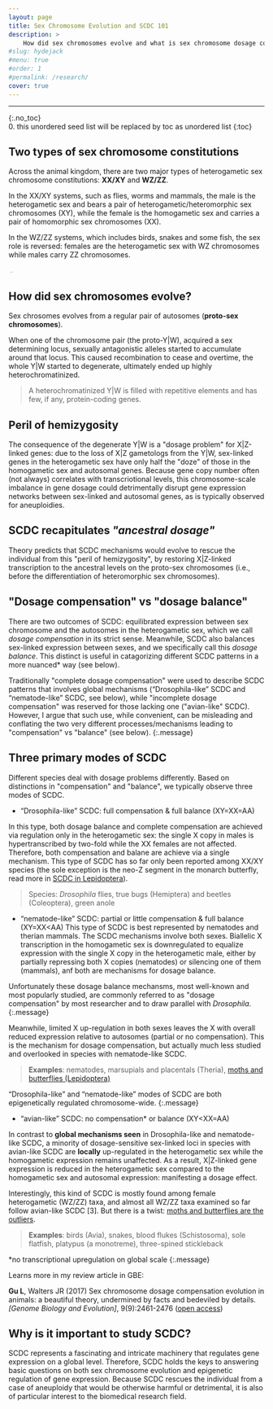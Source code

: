 ```yaml
---
layout: page
title: Sex Chromosome Evolution and SCDC 101
description: >
    How did sex chromosomes evolve and what is sex chromosome dosage compensation (SCDC)?
#slug: hydejack
#menu: true
#order: 1
#permalink: /research/
cover: true
---
```

***
 
{:.no_toc}  
0. this unordered seed list will be replaced by toc as unordered list
{:toc}

## Two types of sex chromosome constitutions
Across the animal kingdom, there are two major types of heterogametic sex chromosome constitutions: **XX/XY** and **WZ/ZZ**. 

In the XX/XY systems, such as flies, worms and mammals, the male is the heterogametic sex and bears a pair of heterogametic/heteromorphic sex chromosomes (XY), while the female is the homogametic sex and carries a pair of homomorphic sex chromosomes (XX).

In the WZ/ZZ systems, which includes birds, snakes and some fish, the sex role is reversed: females are the heterogametic sex with WZ chromosomes while males carry ZZ chromosomes. 

<img src="/img/sex_determination.jpg" width="10" />

## How did sex chromosomes evolve?
Sex chrosomes evolves from a regular pair of autosomes (**proto-sex chromosomes**). 

When one of the chromosome pair (the proto-Y\|W), acquired a sex determining locus, sexually antagonistic alleles started to accumulate around that locus. This caused recombination to cease and overtime, the whole  Y\|W started to degenerate, ultimately ended up highly heterochromatinized.
> A heterochromatinized Y\|W is filled with repetitive elements and has few, if any, protein-coding genes.

## Peril of hemizygosity
The consequence of the degenerate Y\|W is a "dosage problem" for X\|Z-linked genes: due to the loss of X\|Z gametologs from the Y\|W, sex-linked genes in the heterogametic sex have only half the "doze" of those in the homogametic sex and autosomal genes. Because gene copy number often (not always) correlates with transcriotional levels, this chromosome-scale imbalance in gene dosage could detrimentally disrupt gene expression networks between sex-linked and autosomal genes, as is typically observed for aneuploidies. 

## SCDC recapitulates *"ancestral dosage"*
Theory predicts that SCDC mechanisms would evolve to rescue the individual from this "peril of hemizygosity", by restoring X\|Z-linked transcription to the ancestral levels on the proto-sex chromosomes (i.e., before the differentiation of heteromorphic sex chromosomes). 

## "Dosage compensation" vs "dosage balance"
There are two outcomes of SCDC: equilibrated expression between sex chromosome and the autosomes in the heterogametic sex, which we call _dosage compensation_ in its strict sense. Meanwhile, SCDC also balances sex-linked expression between sexes, and we specifically call this _dosage balance_. This distinct is useful in catagorizing different SCDC patterns in a more nuanced* way (see below).

Traditionally "complete dosage compensation" were used to describe SCDC patterns that involves global mechanisms (“Drosophila-like” SCDC and “nematode-like” SCDC, see below), while "incomplete dosage compensation" was reserved for those lacking one ("avian-like" SCDC). However, I argue that such use, while convenient, can be misleading and conflating the two very different processes/mechanisms leading to "compensation" vs "balance" (see below).
{:.message}

## Three primary modes of SCDC
Different species deal with dosage problems differently. Based on distinctions in "compensation" and "balance", we typically observe three modes of SCDC. 
* “Drosophila-like” SCDC: full compensation & full balance (XY=XX=AA)

In this type, both dosage balance and complete compensation are achieved via regulation only in the heterogametic sex: the single X copy in males is hypertranscribed by two-fold while the XX females are not affected. Therefore, both compensation and balane are achieve via a single mechanism. This type of SCDC has so far only been reported among XX/XY species (the sole exception is the neo-Z segment in the monarch butterfly, read more in [SCDC in Lepidoptera](./lepdc.md)).
> Species: _Drosophila_ flies, true bugs (Hemiptera) and beetles (Coleoptera), green anole

* “nematode-like” SCDC: partial or little compensation & full balance (XY=XX<AA)
This type of SCDC is best represented by nematodes and therian mammals. The SCDC mechanisms involve both sexes. Biallelic X transcription in the homogametic sex is downregulated to equalize expression with the single X copy in the heterogametic male, either by partially repressing both X copies (nematodes) or silencing one of them (mammals), anf both are mechanisms for dosage balance. 

Unfortunately these dosage balance mechansms, most well-known and most popularly studied, are commonly referred to as "dosage compensation" by most researcher and to draw parallel with _Drosophila_.
{:.message}

Meanwhile, limited X up-regulation in both sexes leaves the X with overall reduced expression relative to autosomes (partial or no compensation). This is the mechanism for dosage compensation, but actually much less studied and overlooked in species with nematode-like SCDC.

> **Examples**: nematodes, marsupials and placentals (Theria), [moths and butterflies (Lepidoptera)](./lepdc.md)

“Drosophila-like” and “nematode-like” modes of SCDC are both epigenetically regulated chromosome-wide.
{:.message}

* “avian-like” SCDC: no compensation* or balance (XY<XX=AA)

In contrast to __global mechanisms seen__ in Drosophila-like and nematode-like SCDC, a minority of dosage-sensitive sex-linked loci in species with avian-like SCDC are __locally__ up-regulated in the heterogametic sex while the homogametic expression remains unaffected. As a result, X\|Z-linked gene expression is reduced in the heterogametic sex compared to the homogametic sex and autosomal expression: manifesting a dosage effect.

Interestingly, this kind of SCDC is mostly found among female heterogametic (WZ/ZZ) taxa, and almost all WZ/ZZ taxa examined so far follow avian-like SCDC [3]. But there is a twist: [moths and butterflies are the outliers](./lepdc.md).

> **Examples**: birds (Avia), snakes, blood flukes (Schistosoma), sole flatfish, platypus (a monotreme), three-spined stickleback

*no transcriptional upregulation on global scale
{:.message}

Learns more in my review article in GBE:

**Gu L**, Walters JR (2017) Sex chromosome dosage compensation evolution in animals: a beautiful theory, undermined by facts and bedeviled by details. *[Genome Biology and Evolution]*, 9(9):2461-2476 ([open access](https://academic.oup.com/gbe/article/9/9/2461/4092962))

## Why is it important to study SCDC?
SCDC represents a fascinating and intricate machinery that regulates gene expression on a global level. Therefore, SCDC holds the keys to answering basic questions on both sex chromosome evolution and epigenetic regulation of gene expression. Because SCDC rescues the individual from a case of aneuploidy that would be otherwise harmful or detrimental, it is also of particular interest to the biomedical research field.  

